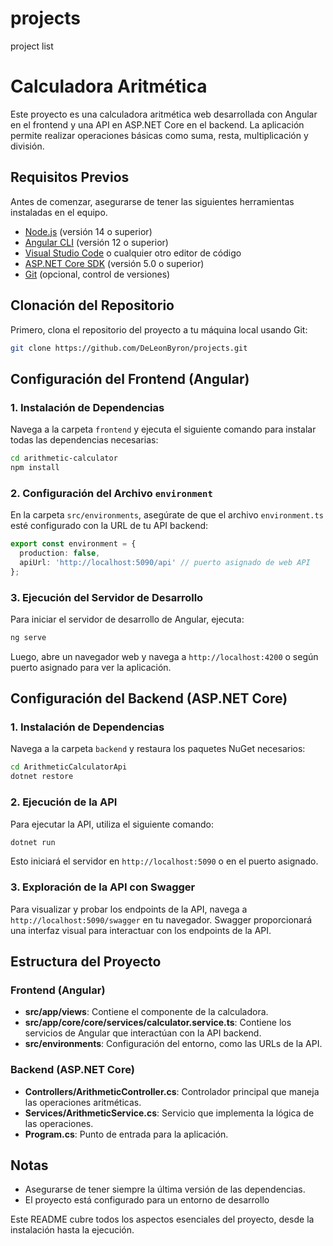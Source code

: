 # projects
project list
# Calculadora Aritmética

Este proyecto es una calculadora aritmética web desarrollada con Angular en el frontend y una API en ASP.NET Core en el backend. La aplicación permite realizar operaciones básicas como suma, resta, multiplicación y división.

## Requisitos Previos

Antes de comenzar, asegurarse de tener las siguientes herramientas instaladas en el equipo.

- [Node.js](https://nodejs.org/) (versión 14 o superior)
- [Angular CLI](https://angular.io/cli) (versión 12 o superior)
- [Visual Studio Code](https://code.visualstudio.com/) o cualquier otro editor de código
- [ASP.NET Core SDK](https://dotnet.microsoft.com/download/dotnet/5.0) (versión 5.0 o superior)
- [Git](https://git-scm.com/) (opcional, control de versiones)

## Clonación del Repositorio

Primero, clona el repositorio del proyecto a tu máquina local usando Git:

```bash
git clone https://github.com/DeLeonByron/projects.git
```

## Configuración del Frontend (Angular)

### 1. Instalación de Dependencias

Navega a la carpeta `frontend` y ejecuta el siguiente comando para instalar todas las dependencias necesarias:

```bash
cd arithmetic-calculator
npm install
```

### 2. Configuración del Archivo `environment`

En la carpeta `src/environments`, asegúrate de que el archivo `environment.ts` esté configurado con la URL de tu API backend:

```typescript
export const environment = {
  production: false,
  apiUrl: 'http://localhost:5090/api' // puerto asignado de web API
};
```

### 3. Ejecución del Servidor de Desarrollo

Para iniciar el servidor de desarrollo de Angular, ejecuta:

```bash
ng serve
```

Luego, abre un navegador web y navega a `http://localhost:4200` o según puerto asignado para ver la aplicación.

## Configuración del Backend (ASP.NET Core)

### 1. Instalación de Dependencias

Navega a la carpeta `backend` y restaura los paquetes NuGet necesarios:

```bash
cd ArithmeticCalculatorApi
dotnet restore
```

### 2. Ejecución de la API

Para ejecutar la API, utiliza el siguiente comando:

```bash
dotnet run
```

Esto iniciará el servidor en `http://localhost:5090` o en el puerto asignado.

### 3. Exploración de la API con Swagger

Para visualizar y probar los endpoints de la API, navega a `http://localhost:5090/swagger` en tu navegador. Swagger proporcionará una interfaz visual para interactuar con los endpoints de la API.

## Estructura del Proyecto

### Frontend (Angular)

- **src/app/views**: Contiene el componente de la calculadora.
- **src/app/core/core/services/calculator.service.ts**: Contiene los servicios de Angular que interactúan con la API backend.
- **src/environments**: Configuración del entorno, como las URLs de la API.

### Backend (ASP.NET Core)

- **Controllers/ArithmeticController.cs**: Controlador principal que maneja las operaciones aritméticas.
- **Services/ArithmeticService.cs**: Servicio que implementa la lógica de las operaciones.
- **Program.cs**: Punto de entrada para la aplicación.

## Notas

- Asegurarse de tener siempre la última versión de las dependencias.
- El proyecto está configurado para un entorno de desarrollo

Este README cubre todos los aspectos esenciales del proyecto, desde la instalación hasta la ejecución.
